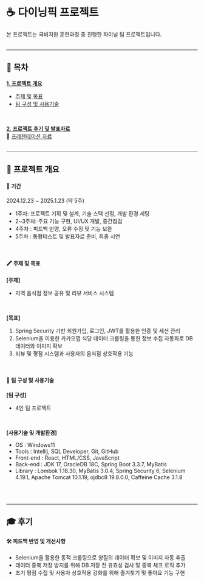 # ☕ 다이닝픽 프로젝트
본 프로젝트는 국비지원 훈련과정 중 진행한 파이널 팀 프로젝트입니다.
<br/>
<br/>

* * *

## 📑 목차
[__1. 프로젝트 개요__](#-프로젝트-개요)
   - [주제 및 목표](#-주제-및-목표)
   - [팀 구성 및 사용기술](#-팀-구성-및-사용기술)
<br/>
    
[__2. 프로젝트 후기 및 발표자료__](#-후기)
<br/>
🔗 [프레젠테이션 자료](https://docs.google.com/presentation/d/1ic-61jR-pBXPeYd2Gsu2JA53bQtMiSgLP3EG6p6a5Xw/edit?slide=id.p1#slide=id.p1)
<br/>
<br/>

* * *

## 📌 프로젝트 개요
#### 📅 기간
2024.12.23 ~ 2025.1.23 (약 5주)

- 1주차: 프로젝트 기획 및 설계, 기술 스택 선정, 개발 환경 세팅
- 2~3주차: 주요 기능 구현, UI/UX 개발, 중간점검
- 4주차 : 피드백 반영, 오류 수정 및 기능 보완
- 5주차 : 통합테스트 및 발표자료 준비, 최종 시연
<br/>

#### 🖍 주제 및 목표
__[주제]__
  - 지역 음식점 정보 공유 및 리뷰 서비스 시스템
<br/>

__[목표]__
1. Spring Security 기반 회원가입, 로그인, JWT를 활용한 인증 및 세션 관리
2. Selenium을 이용한 카카오맵 식당 데이터 크롤링을 통한 정보 수집 자동화로 DB 데이터와 이미지 확보
3. 리뷰 및 평점 시스템과 사용자의 음식점 상호작용 기능
<br/>

#### 👥 팀 구성 및 사용기술
__[팀 구성]__
  - 4인 팀 프로젝트
<br/>

__[사용기술 및 개발환경]__
- OS : Windows11
- Tools  :  Intellij, SQL Developer, Git, GitHub
- Front-end  :  React, HTML/CSS, JavaScript
- Back-end  :  JDK 17, OracleDB 18C, Spring Boot 3.3.7, MyBatis
- Library  :  Lombok 1.18.30, MyBatis 3.0.4, Spring Security 6, Selenium 4.19.1, Apache Tomcat 10.1.19, ojdbc8 19.8.0.0, Caffeine Cache 3.1.8
<br/>
<br/>

* * *
 
## 🎓 후기
#### __🛠️ 피드백 반영 및 개선사항__
- Selenium을 활용한 동적 크롤링으로 양질의 데이터 확보 및 이미지 자동 추출
- 데이터 중복 저장 방지를 위해 DB 저장 전 유효성 검사 및 중복 체크 로직 추가
- 초기 평점 수집 및 사용자 상호작용 강화를 위해 즐겨찾기 및 좋아요 기능 구현
<br/>
